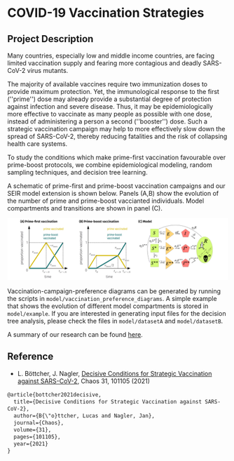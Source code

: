 # COVID-19 Vaccination Strategies

## Project Description

Many countries, especially low and middle income countries, are facing limited vaccination supply and fearing more contagious and deadly SARS-CoV-2 virus mutants.

The majority of available vaccines require two immunization doses to provide maximum protection. Yet, the immunological response to the first (''prime'') dose may already provide a substantial degree of protection against infection and severe disease. Thus, it may be epidemiologically more effective to vaccinate as many people as possible with one dose, instead of administering a person a second (''booster'') dose. Such a strategic vaccination campaign may help to more effectively slow down the spread of SARS-CoV-2, thereby reducing fatalities and the risk of collapsing health care systems.

To study the conditions which make prime-first vaccination favourable over prime-boost protocols, we combine epidemiological modeling, random sampling techniques, and decision tree learning.

A schematic of prime-first and prime-boost vaccination campaigns and our SEIR model extension is shown below. Panels (A,B) show the evolution of the number of prime and prime-boost vaccianted individuals. Model compartments and transitions are shown in panel (C).

![Image](illustration_final.png)

Vaccination-campaign-preference diagrams can be generated by running the scripts in ``model/vaccination_preference_diagrams``. A simple example that shows the evolution of different model compartments is stored in ``model/example``. If you are interested in generating input files for the decision tree analysis, please check the files in ``model/datasetA`` and ``model/datasetB``.

A summary of our research can be found [here](https://publishing.aip.org/publications/latest-content/covid-19-vaccination-strategies-when-is-one-dose-better-than-two/).


## Reference
* L. Böttcher, J. Nagler, [Decisive Conditions for Strategic Vaccination against SARS-CoV-2](https://aip.scitation.org/doi/full/10.1063/5.0066992), Chaos  31, 101105 (2021)

```
@article{bottcher2021decisive,
  title={Decisive Conditions for Strategic Vaccination against SARS-CoV-2},
  author={B{\"o}ttcher, Lucas and Nagler, Jan},
  journal={Chaos},
  volume={31},
  pages={101105},
  year={2021}
}
```
